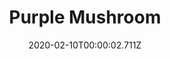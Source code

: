 ---
templateKey: blog-post
title: Purple Mushroom
description: A rare mushroom found deep in caves.
featuredpost: false
date: 2020-02-10T00:00:02.711Z
featuredimage: /img/Purple_Mushroom.png
sellPrice: 250
tags: 
  - The Mines
  -  Farm Cave
  -  edible
  -  forageable
---